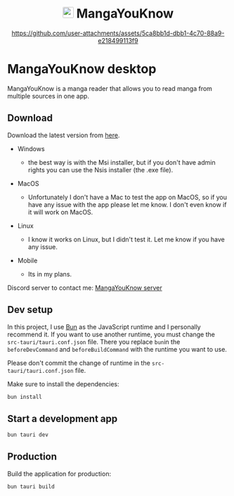 <div align="center" style="flex: auto">
<H1>
<img height="25px" style="border-radius: 10%" src="https://private-user-images.githubusercontent.com/103978193/263557231-d0d4ff85-2308-4baa-b56a-0e99a9faa7dc.png?jwt=eyJhbGciOiJIUzI1NiIsInR5cCI6IkpXVCJ9.eyJpc3MiOiJnaXRodWIuY29tIiwiYXVkIjoicmF3LmdpdGh1YnVzZXJjb250ZW50LmNvbSIsImtleSI6ImtleTUiLCJleHAiOjE3MzIzMjUzNTgsIm5iZiI6MTczMjMyNTA1OCwicGF0aCI6Ii8xMDM5NzgxOTMvMjYzNTU3MjMxLWQwZDRmZjg1LTIzMDgtNGJhYS1iNTZhLTBlOTlhOWZhYTdkYy5wbmc_WC1BbXotQWxnb3JpdGhtPUFXUzQtSE1BQy1TSEEyNTYmWC1BbXotQ3JlZGVudGlhbD1BS0lBVkNPRFlMU0E1M1BRSzRaQSUyRjIwMjQxMTIzJTJGdXMtZWFzdC0xJTJGczMlMkZhd3M0X3JlcXVlc3QmWC1BbXotRGF0ZT0yMDI0MTEyM1QwMTI0MThaJlgtQW16LUV4cGlyZXM9MzAwJlgtQW16LVNpZ25hdHVyZT1iYTE4Y2JiN2Y3MGJiMWM5ZDkyOGZjMTI3ZGU3NjM1Njc1NzI2ZDRiYzNkYTJiNTEzMDA5MDhiM2RkNGEwMzNjJlgtQW16LVNpZ25lZEhlYWRlcnM9aG9zdCJ9.sfY8MR_Ns-zz2Qb_SQJXp5Cfohym8kY4HMFEt2Z4Rn4">
MangaYouKnow</H1>

https://github.com/user-attachments/assets/5ca8bb1d-dbb1-4c70-88a9-e218499113f9


</div>

# MangaYouKnow desktop

MangaYouKnow is a manga reader that allows you to read manga from multiple sources in one app.


## Download 

Download the latest version from [here](https://github.com/manga-you-know/desktop/releases/latest/).

- Windows
  - the best way is with the Msi installer, but if you don't have admin rights you can use the Nsis installer (the .exe file).
- MacOS
  - Unfortunately I don't have a Mac to test the app on MacOS, so if you have any issue with the app please let me know. I don't even know if it will work on MacOS.

- Linux
  - I know it works on Linux, but I didn't test it. Let me know if you have any issue.

- Mobile
  - Its in my plans.

Discord server to contact me: [MangaYouKnow server](https://discord.gg/FK37mJtFD4)



## Dev setup

In this project, I use [Bun](https://bun.sh/) as the JavaScript runtime and I personally recommend it.
If you want to use another runtime, you must change the `src-tauri/tauri.conf.json` file.
There you replace `bun`in the `beforeDevCommand` and `beforeBuildCommand` with the runtime you want to use.

Please don't commit the change of runtime in the `src-tauri/tauri.conf.json` file.

Make sure to install the dependencies:

```bash
bun install
```

## Start a development app



```bash
bun tauri dev
```

## Production

Build the application for production:

```bash
bun tauri build
```

